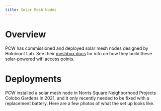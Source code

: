 ```yaml
---
title: Solar Mesh Nodes
---
```


# Overview

PCW has commissioned and deployed solar mesh nodes designed by Holobiont Lab. See their [meshbox docs](https://holobiontlab.org/r&d/meshbox) for info on how they build these solar-powered wifi access points.

# Deployments

PCW installed a solar mesh node in Norris Square Neighborhood Projects Colobo Gardens in 2021, and it only recently needed to be fixed with a replacement battery. Here are a few photos of what the set up looks like.
